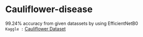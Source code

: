 # Cauliflower-disease
99.24% accuracy from given datassets by using EfficientNetB0  </br>
` Kaggle : `
[Cauliflower Dataset](https://www.kaggle.com/datasets/noamaanabdulazeem/cauliflower-dataset/code)
